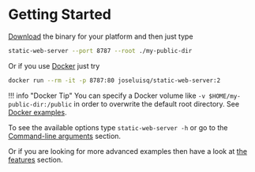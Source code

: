 # Getting Started

[Download](./download-and-install.md) the binary for your platform and then just type

```sh
static-web-server --port 8787 --root ./my-public-dir
```

Or if you use [Docker](https://www.docker.com/) just try

```sh
docker run --rm -it -p 8787:80 joseluisq/static-web-server:2
```

!!! info "Docker Tip"
    You can specify a Docker volume like `-v $HOME/my-public-dir:/public` in order to overwrite the default root directory. See [Docker examples](features/docker.md).

To see the available options type `static-web-server -h` or go to the [Command-line arguments](./configuration/command-line-arguments.md) section.

Or if you are looking for more advanced examples then have a look at [the features](./features/http1.md) section.
